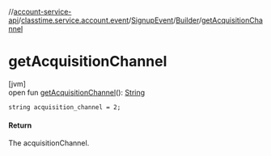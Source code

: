 //[account-service-api](../../../../index.md)/[classtime.service.account.event](../../index.md)/[SignupEvent](../index.md)/[Builder](index.md)/[getAcquisitionChannel](get-acquisition-channel.md)

# getAcquisitionChannel

[jvm]\
open fun [getAcquisitionChannel](get-acquisition-channel.md)(): [String](https://docs.oracle.com/javase/8/docs/api/java/lang/String.html)

`string acquisition_channel = 2;`

#### Return

The acquisitionChannel.
